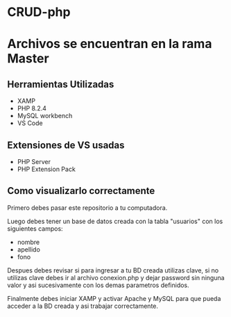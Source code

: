 # CRUD-php
# Archivos se encuentran en la rama Master
## Herramientas Utilizadas
- XAMP
- PHP 8.2.4
- MySQL workbench
- VS Code

## Extensiones de VS usadas
- PHP Server
- PHP Extension Pack

## Como visualizarlo correctamente

Primero debes pasar este repositorio a tu computadora.

Luego debes tener un base de datos creada con la tabla "usuarios" con los siguientes campos:

- nombre
- apellido
- fono

Despues debes revisar si para ingresar a tu BD creada utilizas clave, si no utilizas clave debes ir al archivo conexion.php y dejar password sin ninguna valor y asi sucesivamente con los demas parametros definidos.

Finalmente debes iniciar XAMP y activar Apache y MySQL para que pueda acceder a la BD creada y asi trabajar correctamente.
